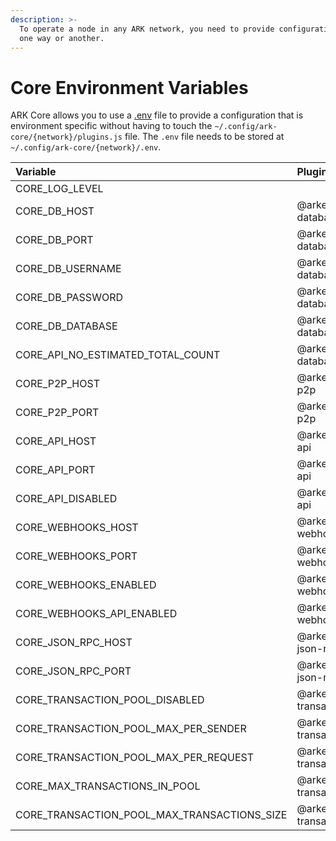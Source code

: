 ```yaml
---
description: >-
  To operate a node in any ARK network, you need to provide configuration to it
  one way or another.
---
```


# Core Environment Variables

ARK Core allows you to use a [.env](https://github.com/bevry/envfile) file to provide a configuration that is environment specific without having to touch the `~/.config/ark-core/{network}/plugins.js` file. The `.env` file needs to be stored at `~/.config/ark-core/{network}/.env`.

| Variable | Plugin | Default |
| :--- | :--- | :--- |
| CORE\_LOG\_LEVEL |  | "debug" |
| CORE\_DB\_HOST | @arkecosystem/core-database-postgres | "localhost" |
| CORE\_DB\_PORT | @arkecosystem/core-database-postgres | 5432 |
| CORE\_DB\_USERNAME | @arkecosystem/core-database-postgres | "ark" |
| CORE\_DB\_PASSWORD | @arkecosystem/core-database-postgres | "password" |
| CORE\_DB\_DATABASE | @arkecosystem/core-database-postgres | "ark\_devnet" |
| CORE\_API\_NO\_ESTIMATED\_TOTAL\_COUNT | @arkecosystem/core-database-postgres | false |
| CORE\_P2P\_HOST | @arkecosystem/core-p2p | "0.0.0.0" |
| CORE\_P2P\_PORT | @arkecosystem/core-p2p | 4002 |
| CORE\_API\_HOST | @arkecosystem/core-api | "0.0.0.0" |
| CORE\_API\_PORT | @arkecosystem/core-api | 4003 |
| CORE\_API\_DISABLED | @arkecosystem/core-api | false |
| CORE\_WEBHOOKS\_HOST | @arkecosystem/core-webhooks | "0.0.0.0" |
| CORE\_WEBHOOKS\_PORT | @arkecosystem/core-webhooks | 4004 |
| CORE\_WEBHOOKS\_ENABLED | @arkecosystem/core-webhooks | false |
| CORE\_WEBHOOKS\_API\_ENABLED | @arkecosystem/core-webhooks | false |
| CORE\_JSON\_RPC\_HOST | @arkecosystem/core-json-rpc | "0.0.0.0" |
| CORE\_JSON\_RPC\_PORT | @arkecosystem/core-json-rpc | 8080 |
| CORE\_TRANSACTION\_POOL\_DISABLED | @arkecosystem/core-transaction-pool | false |
| CORE\_TRANSACTION\_POOL\_MAX\_PER\_SENDER | @arkecosystem/core-transaction-pool | 300 |
| CORE\_TRANSACTION\_POOL\_MAX\_PER\_REQUEST | @arkecosystem/core-transaction-pool | 40 |
| CORE\_MAX\_TRANSACTIONS\_IN\_POOL | @arkecosystem/core-transaction-pool | 10000 |
| CORE\_TRANSACTION\_POOL\_MAX\_TRANSACTIONS\_SIZE | @arkecosystem/core-transaction-pool | 1047876 |


